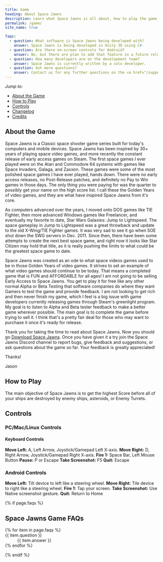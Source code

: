 ```yaml
---
title: Game
heading: About Space Jawns
description: Learn what Space Jawns is all about, how to play the game, and the game controls.
permalink: /game/
site_name: true

faqs:
  - question: What software is Space Jawns being developed with?
    answer: Space Jawns is being developed in Unity 3D using C#.
  - question: Are there on-screen controls for Android?
    answer: No, but there are plan to add that feature in a future release.
  - question: How many developers are on the development team?
    answer: Space Jawns is currently written by a solo developer.
  - question: Got more questions?
    answer: Contact us for any further questions on the <a href="/support" title="Space Jawns Support">Support</a> page.
---
```


<nav class="page-menu" role="navigation" aria-expanded="false" aria-label="Page menu">
  <i>Jump to:</i>
  <ul>
    <li class="first"><a href="/about">About the Game</a><i class="fas fa-grip-lines-vertical"></i></li>
    <li><a href="/game#how-to-play">How to Play</a><i class="fas fa-grip-lines-vertical"></i></li>
    <li><a href="/game#controls">Controls</a><i class="fas fa-grip-lines-vertical"></i></li>
    <li><a href="/game/changelog">Changelog</a><i class="fas fa-grip-lines-vertical"></i></li>
    <li class="last"><a href="/game/credits">Credits</a><i class="fas fa-grip-lines-vertical"></i></li>
  </ul>
</nav>

<h2>About the Game</h2>
Space Jawns is a Classic space shooter game series built for today's computers and mobile devices. Space Jawns has been inspired by 30+ years of playing space video games, and more recently the constant release of early access games on Steam. The first space games I ever played were on the Atari and Commodore 64 systems with games like Space Invaders, Galaga, and Zaxxon. These games were some of the most polished space games I have ever played, hands down. There were no early access releases, no Post-Release patches, and definitely no Pay to Win games in those days. The only thing you were paying for was the quarter to possibly get your name on the high score list. I call these the Golden Years of video games, and they are what have inspired Space Jawns from it's core.

As computers advanced over the years, I moved onto DOS games like TIE Fighter, then more advanced Windows games like Freelancer, and eventually my favorite to date, Star Wars Galaxies: Jump to Lightspeed. The space gameplay in Jump to Lightspeed was a great throwback and update to the old X-Wing/TIE Fighter games. It was very sad to see it go when SOE shut down the SWG servers in Dec. 2011. Since then, there have been some attempts to create the next best space game, and right now it looks like Star Citizen may hold that title, as it is really pushing the limits to what could be the greatest space game to date.

Space Jawns was created as an ode to what space videos games used to be in those Golden Years of video games. It strives to set an example of what video games should continue to be today. That means a completed game that is FUN and AFFORDABLE for all ages! I am not going to be selling Early Access to Space Jawns. You get to play it for free like any other normal Alpha or Beta Testing that software companies do where they want Gamers to test the game and provide feedback. I am not looking to get rich and then never finish my game, which I feel is a big issue with game developers currently releasing games through Steam's greenlight program. My goal is to listen to Alpha and Beta tester feedback to make a better game wherever possible. The main goal is to complete the game before trying to sell it. I think that's a pretty fair deal for those who may want to purchase it once it's ready for release.

Thank you for taking the time to read about Space Jawns. Now you should go [Download Space Jawns](/download). Once you have given it a try join the Space Jawns Discord channel to report bugs, give feedback and suggestions, or ask questions about the game so far. Your feedback is greatly appreciated!

Thanks!

Jason

<h2 id="how-to-play">How to Play</h2>
The main objective of Space Jawns is to get the highest Score before all of your ships are destroyed by enemy ships, asteroids, or Enemy Turrets.

<h2 id="controls">Controls</h2>

### PC/Mac/Linux Controls

#### Keyboard Controls
**Move Left:** A, Left Arrow, Joystick/Gamepad Left X-axis.
**Move Right:** D, Right Arrow, Joystick/Gamepad Right X-axis.
**Fire 1:** Space Bar, Left Mouse Button
**Pause:** P or Escape
**Take Screenshot:** F5
**Quit:** Escape

### Android Controls

**Move Left:** Tilt device to left like a steering wheel.
**Move Right:** Tile device to right like a steering wheel.
**Fire 1:** Tap your screen.
**Take Screenshot:** Use Native screenshot gesture.
**Quit:** Return to Home

{% if page.faqs %}
  <h2>Space Jawns Game FAQs</h2>
  <dl class="faq">
    {% for item in page.faqs %}
      <div>
        <dt>{{ item.question }}</dt>
        <dd>{{ item.answer }}</dd>
      </div>
    {% endfor %}
  </dl>
{% endif %}
